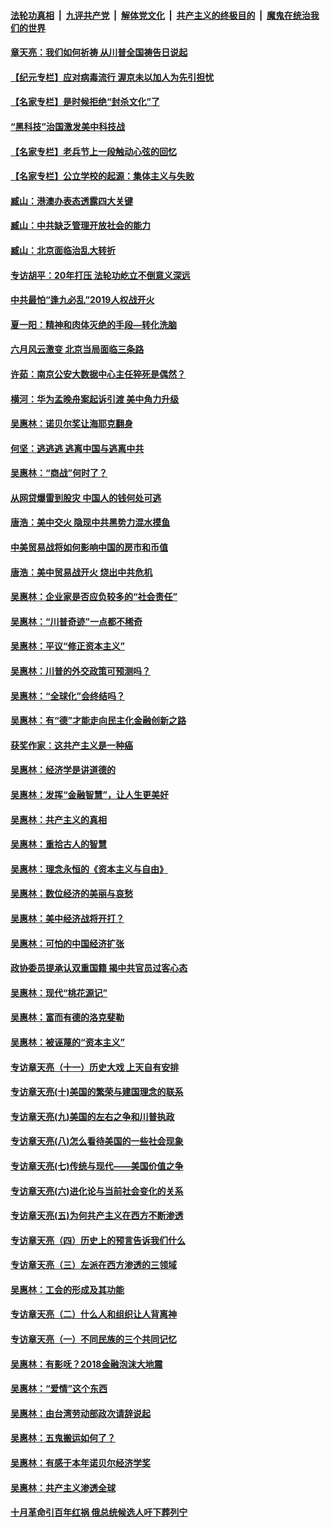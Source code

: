 ####  [法轮功真相](../../../../basic/blob/master/README.md?t=06272002) &nbsp;|&nbsp; [九评共产党](../../../../9ping.md/blob/master/README.md?t=06272002) &nbsp;|&nbsp; [解体党文化](../../../../jtdwh.md/blob/master/README.md?t=06272002)  &nbsp;|&nbsp; [共产主义的终极目的](../../../../gczydzjmd.md/blob/master/README.md?t=06272002) &nbsp;|&nbsp; [魔鬼在统治我们的世界](../../../../mgztzwmdsj.md/blob/master/README.md?t=06272002) 

#### [章天亮：我们如何祈祷 从川普全国祷告日说起](../pages/nsc423/n11944627.md?t=06272002) 

#### [【纪元专栏】应对病毒流行 渥京未以加人为先引担忧](../pages/nsc423/n11875714.md?t=06272002) 

#### [【名家专栏】是时候拒绝“封杀文化”了](../pages/nsc423/n11814093.md?t=06272002) 

#### [“黑科技”治国激发美中科技战](../pages/nsc423/n11638056.md?t=06272002) 

#### [【名家专栏】老兵节上一段触动心弦的回忆](../pages/nsc423/n11646016.md?t=06272002) 

#### [【名家专栏】公立学校的起源：集体主义与失败](../pages/nsc423/n11601833.md?t=06272002) 

#### [臧山：港澳办表态透露四大关键](../pages/nsc423/n11421628.md?t=06272002) 

#### [臧山：中共缺乏管理开放社会的能力](../pages/nsc423/n11407457.md?t=06272002) 

#### [臧山：北京面临治乱大转折](../pages/nsc423/n11406895.md?t=06272002) 

#### [专访胡平：20年打压 法轮功屹立不倒意义深远](../pages/nsc423/n11398800.md?t=06272002) 

#### [中共最怕“逢九必乱”2019人权战开火](../pages/nsc423/n11385248.md?t=06272002) 

#### [夏一阳：精神和肉体灭绝的手段—转化洗脑](../pages/nsc423/n11368250.md?t=06272002) 

#### [六月风云激变 北京当局面临三条路](../pages/nsc423/n11313668.md?t=06272002) 

#### [许茹：南京公安大数据中心主任猝死是偶然？](../pages/nsc423/n11064744.md?t=06272002) 

#### [横河：华为孟晚舟案起诉引渡 美中角力升级](../pages/nsc423/n11027230.md?t=06272002) 

#### [吴惠林：诺贝尔奖让海耶克翻身](../pages/nsc423/n10890049.md?t=06272002) 

#### [何坚：逃逃逃 逃离中国与逃离中共](../pages/nsc423/n10592891.md?t=06272002) 

#### [吴惠林：“商战”何时了？](../pages/nsc423/n10573558.md?t=06272002) 

#### [从网贷爆雷到股灾 中国人的钱何处可逃](../pages/nsc423/n10572800.md?t=06272002) 

#### [唐浩：美中交火 隐现中共黑势力混水摸鱼](../pages/nsc423/n10544040.md?t=06272002) 

#### [中美贸易战将如何影响中国的房市和币值](../pages/nsc423/n10543697.md?t=06272002) 

#### [唐浩：美中贸易战开火 烧出中共危机](../pages/nsc423/n10540126.md?t=06272002) 

#### [吴惠林：企业家是否应负较多的“社会责任”](../pages/nsc423/n10535022.md?t=06272002) 

#### [吴惠林：“川普奇迹”一点都不稀奇](../pages/nsc423/n10512808.md?t=06272002) 

#### [吴惠林：平议“修正资本主义”](../pages/nsc423/n10495724.md?t=06272002) 

#### [吴惠林：川普的外交政策可预测吗？](../pages/nsc423/n10462387.md?t=06272002) 

#### [吴惠林：“全球化”会终结吗？](../pages/nsc423/n10452838.md?t=06272002) 

#### [吴惠林：有“德”才能走向民主化金融创新之路](../pages/nsc423/n10432292.md?t=06272002) 

#### [获奖作家：这共产主义是一种癌](../pages/nsc423/n10431541.md?t=06272002) 

#### [吴惠林：经济学是讲道德的](../pages/nsc423/n10398014.md?t=06272002) 

#### [吴惠林：发挥“金融智慧”，让人生更美好](../pages/nsc423/n10375019.md?t=06272002) 

#### [吴惠林：共产主义的真相](../pages/nsc423/n10351394.md?t=06272002) 

#### [吴惠林：重拾古人的智慧](../pages/nsc423/n10337691.md?t=06272002) 

#### [吴惠林：理念永恒的《资本主义与自由》](../pages/nsc423/n10316274.md?t=06272002) 

#### [吴惠林：数位经济的美丽与哀愁](../pages/nsc423/n10292946.md?t=06272002) 

#### [吴惠林：美中经济战将开打？](../pages/nsc423/n10258825.md?t=06272002) 

#### [吴惠林：可怕的中国经济扩张](../pages/nsc423/n10219147.md?t=06272002) 

#### [政协委员提承认双重国籍 揭中共官员过客心态](../pages/nsc423/n10208809.md?t=06272002) 

#### [吴惠林：现代“桃花源记”](../pages/nsc423/n10185234.md?t=06272002) 

#### [吴惠林：富而有德的洛克斐勒](../pages/nsc423/n10142264.md?t=06272002) 

#### [吴惠林：被诬蔑的“资本主义”](../pages/nsc423/n10124816.md?t=06272002) 

#### [专访章天亮（十一）历史大戏 上天自有安排](../pages/nsc423/n10094905.md?t=06272002) 

#### [专访章天亮(十)美国的繁荣与建国理念的联系](../pages/nsc423/n10094899.md?t=06272002) 

#### [专访章天亮(九)美国的左右之争和川普执政](../pages/nsc423/n10094889.md?t=06272002) 

#### [专访章天亮(八)怎么看待美国的一些社会现象](../pages/nsc423/n10094857.md?t=06272002) 

#### [专访章天亮(七)传统与现代——美国价值之争](../pages/nsc423/n10093140.md?t=06272002) 

#### [专访章天亮(六)进化论与当前社会变化的关系](../pages/nsc423/n10092036.md?t=06272002) 

#### [专访章天亮(五)为何共产主义在西方不断渗透](../pages/nsc423/n10083620.md?t=06272002) 

#### [专访章天亮（四）历史上的预言告诉我们什么](../pages/nsc423/n10083606.md?t=06272002) 

#### [专访章天亮（三）左派在西方渗透的三领域](../pages/nsc423/n10081115.md?t=06272002) 

#### [吴惠林：工会的形成及其功能](../pages/nsc423/n10080633.md?t=06272002) 

#### [专访章天亮（二）什么人和组织让人背离神](../pages/nsc423/n10076637.md?t=06272002) 

#### [专访章天亮（一）不同民族的三个共同记忆](../pages/nsc423/n10074188.md?t=06272002) 

#### [吴惠林：有影呒？2018金融泡沫大地震](../pages/nsc423/n10040534.md?t=06272002) 

#### [吴惠林：“爱情”这个东西](../pages/nsc423/n10019423.md?t=06272002) 

#### [吴惠林：由台湾劳动部政次请辞说起](../pages/nsc423/n9979679.md?t=06272002) 

#### [吴惠林：五鬼搬运如何了？](../pages/nsc423/n9925338.md?t=06272002) 

#### [吴惠林：有感于本年诺贝尔经济学奖](../pages/nsc423/n9871883.md?t=06272002) 

#### [吴惠林：共产主义渗透全球](../pages/nsc423/n9812748.md?t=06272002) 

#### [十月革命引百年红祸 俄总统候选人吁下葬列宁](../pages/nsc423/n9810182.md?t=06272002) 

